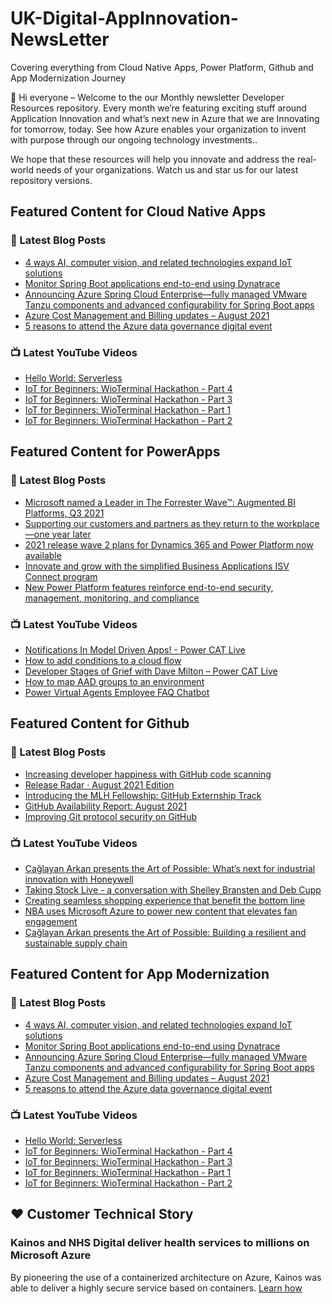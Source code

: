 # UK-Digital-AppInnovation-NewsLetter

Covering everything from Cloud Native Apps, Power Platform, Github and App Modernization Journey

👋 Hi everyone – Welcome to the our Monthly newsletter Developer Resources repository. Every month we’re featuring exciting stuff around Application Innovation and what’s next new in Azure that we are Innovating for tomorrow, today. See how Azure enables your organization to invent with purpose through our ongoing technology investments..


We hope that these resources will help you innovate and address the real-world needs of your organizations. Watch us and star us for our latest repository versions.

## Featured Content for Cloud Native Apps


### 📝 Latest Blog Posts

    
<!-- BLOGCNA:START -->
- [4 ways AI, computer vision, and related technologies expand IoT solutions](https://azure.microsoft.com/blog/4-ways-ai-computer-vision-and-related-technologies-expand-iot-solutions/)
- [Monitor Spring Boot applications end-to-end using Dynatrace](https://azure.microsoft.com/blog/monitor-spring-boot-applications-endtoend-using-dynatrace/)
- [Announcing Azure Spring Cloud Enterprise—fully managed VMware Tanzu components and advanced configurability for Spring Boot apps](https://azure.microsoft.com/blog/announcing-azure-spring-cloud-enterprise-fully-managed-vmware-tanzu-components-and-configurability-for-spring-boot-apps/)
- [Azure Cost Management and Billing updates – August 2021](https://azure.microsoft.com/blog/azure-cost-management-and-billing-updates-august-2021/)
- [5 reasons to attend the Azure data governance digital event](https://azure.microsoft.com/blog/5-reasons-to-attend-the-azure-data-governance-digital-event/)
<!-- BLOGCNA:END -->

### 📺 Latest YouTube Videos

 
<!-- YOUTUBECNA:START -->
- [Hello World: Serverless](https://www.youtube.com/watch?v=DrU0P1CWwRQ)
- [IoT for Beginners: WioTerminal Hackathon - Part 4](https://www.youtube.com/watch?v=U1cq4VzN0_U)
- [IoT for Beginners: WioTerminal Hackathon - Part 3](https://www.youtube.com/watch?v=sQayC7P2ERk)
- [IoT for Beginners: WioTerminal Hackathon - Part 1](https://www.youtube.com/watch?v=_nY8Xrhd7wI)
- [IoT for Beginners: WioTerminal Hackathon - Part 2](https://www.youtube.com/watch?v=G2L81UGfqnI)
<!-- YOUTUBECNA:END -->

##  Featured Content for PowerApps
### 📝 Latest Blog Posts
<!-- BLOGPOWER:START -->
- [Microsoft named a Leader in The Forrester Wave™: Augmented BI Platforms, Q3 2021](https://powerbi.microsoft.com/en-us/blog/microsoft-named-a-leader-in-the-forrester-wave-augmented-bi-platforms-q3-2021/)
- [Supporting our customers and partners as they return to the workplace—one year later](https://cloudblogs.microsoft.com/powerplatform/2021/07/15/supporting-our-customers-and-partners-as-they-return-to-the-workplace-one-year-later/)
- [2021 release wave 2 plans for Dynamics 365 and Power Platform now available](https://cloudblogs.microsoft.com/dynamics365/bdm/2021/07/15/2021-release-wave-2-plans-for-dynamics-365-and-power-platform-now-available/)
- [Innovate and grow with the simplified Business Applications ISV Connect program](https://cloudblogs.microsoft.com/dynamics365/bdm/2021/07/14/innovate-and-grow-with-the-simplified-business-applications-isv-connect-program/)
- [New Power Platform features reinforce end-to-end security, management, monitoring, and compliance](https://cloudblogs.microsoft.com/powerplatform/2021/06/29/new-power-platform-features-reinforce-end-to-end-security-management-monitoring-and-compliance/)
<!-- BLOGPOWER:END -->
 ### 📺 Latest YouTube Videos
    
<!-- YOUTUBEPOWER:START -->
- [Notifications In Model Driven Apps! - Power CAT Live](https://www.youtube.com/watch?v=tVVO-rceZus)
- [How to add conditions to a cloud flow](https://www.youtube.com/watch?v=BHHXFiGs-38)
- [Developer Stages of Grief with Dave Milton – Power CAT Live](https://www.youtube.com/watch?v=gJPlCYcnvTo)
- [How to map AAD groups to an environment](https://www.youtube.com/watch?v=b8tSOl8eolw)
- [Power Virtual Agents Employee FAQ Chatbot](https://www.youtube.com/watch?v=2UC_skMu6ug)
<!-- YOUTUBEPOWER:END -->

##  Featured Content for Github
### 📝 Latest Blog Posts
<!-- BLOGGITHUB:START -->
- [Increasing developer happiness with GitHub code scanning](https://github.blog/2021-09-07-increasing-developer-happiness-github-code-scanning/)
- [Release Radar · August 2021 Edition](https://github.blog/2021-09-03-release-radar-aug-2021/)
- [Introducing the MLH Fellowship: GitHub Externship Track](https://github.blog/2021-09-02-introducing-the-mlh-fellowship-github-externship-track/)
- [GitHub Availability Report: August 2021](https://github.blog/2021-09-01-github-availability-report-august-2021/)
- [Improving Git protocol security on GitHub](https://github.blog/2021-09-01-improving-git-protocol-security-github/)
<!-- BLOGGITHUB:END -->
### 📺 Latest YouTube Videos
<!-- YOUTUBEGITHUB:START -->
- [Çağlayan Arkan presents the Art of Possible: What’s next for industrial innovation with Honeywell](https://www.youtube.com/watch?v=hZKC-V7vQhM)
- [Taking Stock Live - a conversation with Shelley Bransten and Deb Cupp](https://www.youtube.com/watch?v=1aajZBscKy0)
- [Creating seamless shopping experience that benefit the bottom line](https://www.youtube.com/watch?v=6YWoFd2T_KQ)
- [NBA uses Microsoft Azure to power new content that elevates fan engagement](https://www.youtube.com/watch?v=f94aBI4IW5s)
- [Çağlayan Arkan presents the Art of Possible: Building a resilient and sustainable supply chain](https://www.youtube.com/watch?v=TF21O8VfpZI)
<!-- YOUTUBEGITHUB:END -->
##  Featured Content for App Modernization
### 📝 Latest Blog Posts
<!-- BLOGAPPMOD:START -->
- [4 ways AI, computer vision, and related technologies expand IoT solutions](https://azure.microsoft.com/blog/4-ways-ai-computer-vision-and-related-technologies-expand-iot-solutions/)
- [Monitor Spring Boot applications end-to-end using Dynatrace](https://azure.microsoft.com/blog/monitor-spring-boot-applications-endtoend-using-dynatrace/)
- [Announcing Azure Spring Cloud Enterprise—fully managed VMware Tanzu components and advanced configurability for Spring Boot apps](https://azure.microsoft.com/blog/announcing-azure-spring-cloud-enterprise-fully-managed-vmware-tanzu-components-and-configurability-for-spring-boot-apps/)
- [Azure Cost Management and Billing updates – August 2021](https://azure.microsoft.com/blog/azure-cost-management-and-billing-updates-august-2021/)
- [5 reasons to attend the Azure data governance digital event](https://azure.microsoft.com/blog/5-reasons-to-attend-the-azure-data-governance-digital-event/)
<!-- BLOGAPPMOD:END -->
### 📺 Latest YouTube Videos
<!-- YOUTUBEAPPMOD:START -->
- [Hello World: Serverless](https://www.youtube.com/watch?v=DrU0P1CWwRQ)
- [IoT for Beginners: WioTerminal Hackathon - Part 4](https://www.youtube.com/watch?v=U1cq4VzN0_U)
- [IoT for Beginners: WioTerminal Hackathon - Part 3](https://www.youtube.com/watch?v=sQayC7P2ERk)
- [IoT for Beginners: WioTerminal Hackathon - Part 1](https://www.youtube.com/watch?v=_nY8Xrhd7wI)
- [IoT for Beginners: WioTerminal Hackathon - Part 2](https://www.youtube.com/watch?v=G2L81UGfqnI)
<!-- YOUTUBEAPPMOD:END -->


## ♥️ Customer Technical Story 

### Kainos and NHS Digital deliver health services to millions on Microsoft Azure

By pioneering the use of a containerized architecture on Azure, Kainos was able to deliver a highly secure service based on containers. [Learn how](https://customers.microsoft.com/en-us/story/1368348549535774520-kainos-and-nhs-digital-deliver-health-services-to-millions-on-microsoft-azure)

